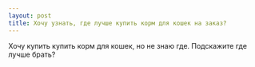 ```yaml
---
layout: post 
title: Хочу узнать, где лучше купить корм для кошек на заказ? 
--- 
```

Хочу купить купить корм для кошек, но не знаю где. Подскажите где лучше брать?
